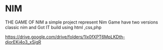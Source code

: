 # NIM
THE GAME OF NIM
a simple project represent Nim Game
have two versions classic nim and Got IT
build using html ,css,php 

https://drive.google.com/drive/folders/1lx0fXPT6MpLKDth-djorEKi4o3_xSigR
